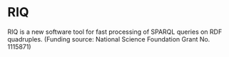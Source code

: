 # RIQ
RIQ is a new software tool for fast processing of SPARQL queries on RDF quadruples. (Funding source: National Science Foundation Grant No. 1115871)
